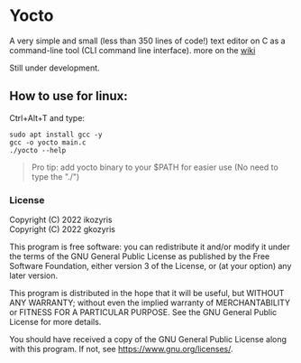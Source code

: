 # Yocto
A very simple and small (less than 350 lines of code!) text editor on C as a command-line tool (CLI command line interface). more on the [wiki](https://github.com/ikozyris/yocto/wiki)

Still under development.
## How to use for linux:
Ctrl+Alt+T and type:
```
sudo apt install gcc -y 
gcc -o yocto main.c
./yocto --help
```
> Pro tip: add yocto binary to your $PATH for easier use (No need to type the "./")



### License

Copyright (C) 2022  ikozyris<br>
Copyright (C) 2022  gkozyris

This program is free software: you can redistribute it and/or modify
it under the terms of the GNU General Public License as published by
the Free Software Foundation, either version 3 of the License, or
(at your option) any later version.

This program is distributed in the hope that it will be useful,
but WITHOUT ANY WARRANTY; without even the implied warranty of
MERCHANTABILITY or FITNESS FOR A PARTICULAR PURPOSE.  See the
GNU General Public License for more details.

You should have received a copy of the GNU General Public License
along with this program.  If not, see <https://www.gnu.org/licenses/>.


